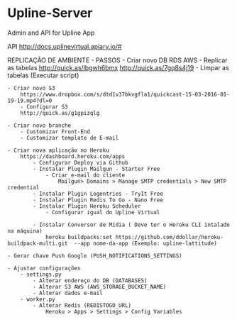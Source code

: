 # Upline-Server
Admin and API for Upline App

API
http://docs.uplinevirtual.apiary.io/#

REPLICAÇÃO DE AMBIENTE - PASSOS
	- Criar novo DB RDS AWS
		- Replicar as tabelas
			http://quick.as/lbgwh6bmx
			http://quick.as/7gq8s4j19
			- Limpar as tabelas (Executar script)

	- Criar novo S3
		https://www.dropbox.com/s/dtd1v37bkvgfla1/quickcast-15-03-2016-01-19-19.mp4?dl=0
		- Configurar S3
		http://quick.as/g1gpizqlg

	- Criar novo branche
		- Customizar Front-End
		- Customizar template de E-mail

	- Criar nova aplicação no Heroku
		https://dashboard.heroku.com/apps
			- Configurar Deploy via Github
			- Instalar Plugin Mailgun - Starter Free
				- Criar e-mail do cliente
					Mailgun> Domains > Manage SMTP credentials > New SMTP credential
			- Instalar Plugin Logentries - TryIt Free
			- Instalar Plugin Redis To Go - Nano Free
			- Instalar Plugin Heroku Scheduler
				- Configurar igual do Upline Virtual

			- Instalar Conversor de Mídia ( Deve ter o Heroku CLI intalado na máquina)
				heroku buildpacks:set https://github.com/ddollar/heroku-buildpack-multi.git  --app nome-da-app (Exemplo: upline-lattitude)

	- Gerar chave Push Google (PUSH_NOTIFICATIONS_SETTINGS)

	- Ajustar configurações
		- settings.py
			- Alterar endereço do DB (DATABASES)
			- Alterar S3 AWS (AWS_STORAGE_BUCKET_NAME)
			- Alterar dados e-mail
		- worker.py
			- Alterar Redis (REDISTOGO_URL)
				Heroku > Apps > Settings > Config Variables

